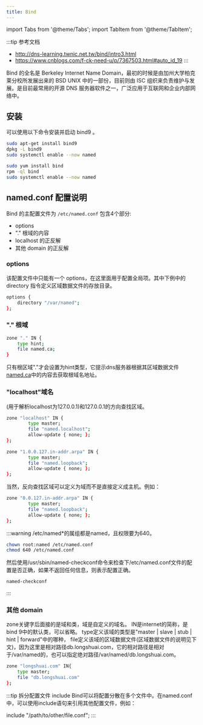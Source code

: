 ```yaml
---
title: Bind
---
```

import Tabs from '@theme/Tabs';
import TabItem from '@theme/TabItem';

:::tip 参考文档
- http://dns-learning.twnic.net.tw/bind/intro3.html
- https://www.cnblogs.com/f-ck-need-u/p/7367503.html#auto_id_19
:::

Bind 的全名是 Berkeley Internet Name Domain，最初的时候是由加州大学柏克莱分校所发展出来的 BSD UNIX 中的一部份，目前则由 ISC 组织来负责维护与发展。是目前最常用的开源 DNS 服务器软件之一，广泛应用于互联网和企业内部网络中。

## 安装

可以使用以下命令安装并启动 bind9 。

<Tabs>
<TabItem value="Ubuntu/Debian">

```bash
sudo apt-get install bind9
dpkg -L bind9
sudo systemctl enable --now named
```
</TabItem>
<TabItem value="CentOS/RedHat">

```bash
sudo yum install bind
rpm -ql bind
sudo systemctl enable --now named
```
</TabItem>
</Tabs>

## named.conf 配置说明

Bind 的主配置文件为 `/etc/named.conf` 包含4个部分:

- options
- "." 根域的内容
- localhost 的正反解
- 其他 domain 的正反解

### options
该配置文件中只能有一个 options，在这里面用于配置全局项。其中下例中的 directory 指令定义区域数据文件的存放目录。

```bash
options {
    directory "/var/named";
};
```

### "." 根域
```bash
zone "." IN {
    type hint;
    file named.ca;
}
```
只有根区域"."才会设置为hint类型，它提示dns服务器根据其区域数据文件[named.ca](https://www.internic.net/domain/named.root)中的内容去获取根域名地址。



### "localhost"域名
(用于解析localhost为127.0.0.1)和127.0.0.1的方向查找区域。



```bash
zone "localhost" IN {
        type master;
        file "named.localhost";
        allow-update { none; };
};
 
zone "1.0.0.127.in-addr.arpa" IN {
        type master;
        file "named.loopback";
        allow-update { none; };
};
```

当然，反向查找区域可以定义为域而不是直接定义成主机。例如：

```bash
zone "0.0.127.in-addr.arpa" IN {
        type master;
        file "named.loopback";
        allow-update { none; };
};
```

:::warning
/etc/named*的属组都是named，且权限要为640。

```bash
chown root:named /etc/named.conf
chmod 640 /etc/named.conf
```

然后使用/usr/sbin/named-checkconf命令来检查下/etc/named.conf文件的配置是否正确，如果不返回任何信息，则表示配置正确。
```bash
named-checkconf
```
:::

### 其他 domain

zone关键字后面接的是域和类，域是自定义的域名。
IN是internet的简称，是bind 9中的默认类，可以省略。
type定义该域的类型是"master | slave | stub | hint | forward"中的哪种，
file定义该域的区域数据文件(区域数据文件的说明见下文)，因为这里是相对路径db.longshuai.com，它的相对路径是相对于/var/named的，也可以指定绝对路径/var/named/db.longshuai.com。

```bash
zone "longshuai.com" IN{
    type master;
    file "db.longshuai.com"
};
```


:::tip 拆分配置文件 include
Bind可以将配置分散在多个文件中。在named.conf中，可以使用include语句来引用其他配置文件，例如：

include "/path/to/other/file.conf";
:::